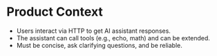 # Product Context

- Users interact via HTTP to get AI assistant responses.
- The assistant can call tools (e.g., echo, math) and can be extended.
- Must be concise, ask clarifying questions, and be reliable.
